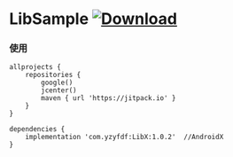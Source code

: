 # LibSample [![Download](https://api.bintray.com/packages/yuanzaiyuanfang/maven/LibX/images/download.svg)](https://bintray.com/yuanzaiyuanfang/maven/LibX/_latestVersion)

### 使用
```
allprojects {
    repositories {
        google()
        jcenter()
        maven { url 'https://jitpack.io' }
    }
}

dependencies {
    implementation 'com.yzyfdf:LibX:1.0.2'  //AndroidX
}
```
